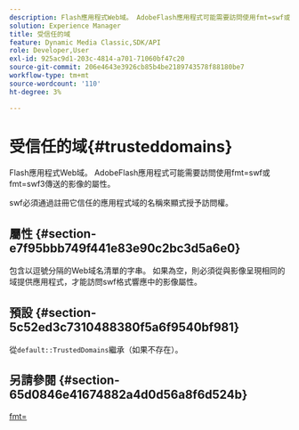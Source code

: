 ```yaml
---
description: Flash應用程式Web域。 AdobeFlash應用程式可能需要訪問使用fmt=swf或fmt=swf3傳送的影像的屬性。
solution: Experience Manager
title: 受信任的域
feature: Dynamic Media Classic,SDK/API
role: Developer,User
exl-id: 925ac9d1-203c-4814-a701-71060bf47c20
source-git-commit: 206e4643e3926cb85b4be2189743578f88180be7
workflow-type: tm+mt
source-wordcount: '110'
ht-degree: 3%

---
```


# 受信任的域{#trusteddomains}

Flash應用程式Web域。 AdobeFlash應用程式可能需要訪問使用fmt=swf或fmt=swf3傳送的影像的屬性。

swf必須通過註冊它信任的應用程式域的名稱來顯式授予訪問權。

## 屬性 {#section-e7f95bbb749f441e83e90c2bc3d5a6e0}

包含以逗號分隔的Web域名清單的字串。 如果為空，則必須從與影像呈現相同的域提供應用程式，才能訪問swf格式響應中的影像屬性。

## 預設 {#section-5c52ed3c7310488380f5a6f9540bf981}

從`default::TrustedDomains`繼承（如果不存在）。

## 另請參閱 {#section-65d0846e41674882a4d0d56a8f6d524b}

[fmt=](../../../../../is-api/http-ref/image-serving-api-ref/c-http-protocol-reference/c-command-reference/r-is-http-fmt.md#reference-cdf10043423b45ba9fe15157fb3ae37a)
